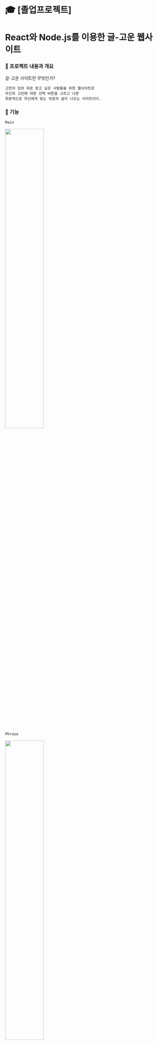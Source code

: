 #  :mortar_board: [졸업프로젝트] 
# React와 Node.js를 이용한 글-고운 웹사이트

###  :bouquet: 프로젝트 내용과 개요

글-고운 사이트란 무엇인가?
```
고민이 있어 위로 받고 싶은 사람들을 위한 웹사이트로
자신의 고민에 대한 선택 버튼을 고르고 나면
최종적으로 자신에게 맞는 위로의 글이 나오는 사이트이다.
```
### :blossom: 기능
```
Main
```
<img src="https://user-images.githubusercontent.com/59958929/102879332-ee5b4080-448c-11eb-9f61-0ef98d414727.gif" width="50%">

```
Phrase
```
<img src="https://user-images.githubusercontent.com/59958929/102878781-1bf3ba00-448c-11eb-86ae-a30d9358ab49.gif" width="50%">

```
Join
```
<img src="https://user-images.githubusercontent.com/59958929/102879805-bdc7d680-448d-11eb-9a84-6a34d0132e78.gif" width="50%">

```
Login
```
<img src="https://user-images.githubusercontent.com/59958929/102886298-30d64a80-4498-11eb-9abf-6aa5a94b29b8.gif" width="50%">

```
Memo
```
<img src="https://user-images.githubusercontent.com/59958929/102886698-ee613d80-4498-11eb-8f92-86ed15141616.gif" width="50%">

```
Board & Comment
```
<img src="https://user-images.githubusercontent.com/59958929/102887662-a9d6a180-449a-11eb-9921-22f9dc9b4238.gif" width="50%">

```
Logout
```
<img src="https://user-images.githubusercontent.com/59958929/102887099-9e36ab00-4499-11eb-87ae-113f69d5c913.gi" width="50%">

### :sunflower: 기획서 및 코드 분석
https://drive.google.com/file/d/1-aDzDenR_ylPs5nQI3rau2l93g25sPIq/view?usp=sharing

## 배포
https://geulgoun.herokuapp.com/
